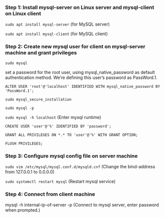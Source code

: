 ### Step 1: Install mysql-server on Linux server and mysql-client on Linux client 



`sudo apt install mysql-server` (for MySQL server)

`sudo apt install mysql-client` (for MySQL client)


### Step 2: Create new mysql user for client on mysql-server machine and grant privileges



`sudo mysql`


set a password for the root user, using mysql_native_password as default authentication method. We’re defining this user’s password as PassWord.1.

`ALTER USER 'root'@'localhost' IDENTIFIED WITH mysql_native_password BY 'PassWord.1';`

`sudo mysql_secure_installation`

`sudo mysql -p`

`sudo mysql -h localhost` (Enter mysql runtime)

`CREATE USER 'user'@'%' IDENTIFIED BY 'password';`

`GRANT ALL PRIVILEGES ON *.* TO 'user'@'%' WITH GRANT OPTION;`

`FLUSH PRIVILEGES;`


### Step 3: Configure mysql config file on server machine




`sudo vim /etc/mysql/mysql.conf.d/mysqld.cnf` (Change the bind-address from 127.0.0.1 to 0.0.0.0)

`sudo systemctl restart mysql` (Restart mysql service)


### Step 4: Connect from client machine



mysql -h internal-ip-of-server -p (Connect to mysql server, enter password when prompted.)


